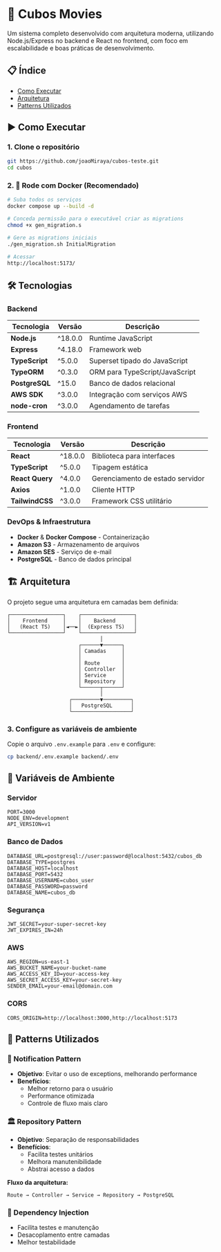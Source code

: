 # 🎯 Cubos Movies

Um sistema completo desenvolvido com arquitetura moderna, utilizando Node.js/Express no backend e React no frontend, com foco em escalabilidade e boas práticas de desenvolvimento.

## 📋 Índice

- [Como Executar](#-como-executar)
- [Arquitetura](#-arquitetura)
- [Patterns Utilizados](#-patterns-utilizados)

## ▶️ Como Executar

### 1. Clone o repositório
```bash
git https://github.com/joaoMiraya/cubos-teste.git
cd cubos
```
### 2. 🐳 Rode com Docker (Recomendado)
```bash
# Suba todos os serviços
docker compose up --build -d

# Conceda permissão para o executável criar as migrations
chmod +x gen_migration.s

# Gere as migrations iniciais
./gen_migration.sh InitialMigration

# Acessar
http://localhost:5173/
```

## 🛠 Tecnologias

### Backend
| Tecnologia | Versão | Descrição |
|------------|--------|-----------|
| **Node.js** | ^18.0.0 | Runtime JavaScript |
| **Express** | ^4.18.0 | Framework web |
| **TypeScript** | ^5.0.0 | Superset tipado do JavaScript |
| **TypeORM** | ^0.3.0 | ORM para TypeScript/JavaScript |
| **PostgreSQL** | ^15.0 | Banco de dados relacional |
| **AWS SDK** | ^3.0.0 | Integração com serviços AWS |
| **node-cron** | ^3.0.0 | Agendamento de tarefas |

### Frontend
| Tecnologia | Versão | Descrição |
|------------|--------|-----------|
| **React** | ^18.0.0 | Biblioteca para interfaces |
| **TypeScript** | ^5.0.0 | Tipagem estática |
| **React Query** | ^4.0.0 | Gerenciamento de estado servidor |
| **Axios** | ^1.0.0 | Cliente HTTP |
| **TailwindCSS** | ^3.0.0 | Framework CSS utilitário |

### DevOps & Infraestrutura
- **Docker** & **Docker Compose** - Containerização
- **Amazon S3** - Armazenamento de arquivos
- **Amazon SES** - Serviço de e-mail
- **PostgreSQL** - Banco de dados principal

## 🏗 Arquitetura

O projeto segue uma arquitetura em camadas bem definida:

```
┌─────────────────┐    ┌─────────────────┐
│    Frontend     │    │    Backend      │
│   (React TS)    │◄──►│  (Express TS)   │
└─────────────────┘    └─────────────────┘
                              │
                       ┌──────▼──────┐
                       │ Camadas     │
                       │             │
                       │ Route       │
                       │ Controller  │
                       │ Service     │
                       │ Repository  │
                       └──────┬──────┘
                              │
                    ┌─────────▼─────────┐
                    │   PostgreSQL      │
                    └───────────────────┘
```


### 3. Configure as variáveis de ambiente

Copie o arquivo `.env.example` para `.env` e configure:

```bash
cp backend/.env.example backend/.env
```

## 🔧 Variáveis de Ambiente

### Servidor
```env
PORT=3000
NODE_ENV=development
API_VERSION=v1
```

### Banco de Dados
```env
DATABASE_URL=postgresql://user:password@localhost:5432/cubos_db
DATABASE_TYPE=postgres
DATABASE_HOST=localhost
DATABASE_PORT=5432
DATABASE_USERNAME=cubos_user
DATABASE_PASSWORD=password
DATABASE_NAME=cubos_db
```

### Segurança
```env
JWT_SECRET=your-super-secret-key
JWT_EXPIRES_IN=24h
```

### AWS
```env
AWS_REGION=us-east-1
AWS_BUCKET_NAME=your-bucket-name
AWS_ACCESS_KEY_ID=your-access-key
AWS_SECRET_ACCESS_KEY=your-secret-key
SENDER_EMAIL=your-email@domain.com
```

### CORS
```env
CORS_ORIGIN=http://localhost:3000,http://localhost:5173
```

## 🎨 Patterns Utilizados

### 🔔 Notification Pattern
- **Objetivo**: Evitar o uso de exceptions, melhorando performance
- **Benefícios**: 
  - Melhor retorno para o usuário
  - Performance otimizada
  - Controle de fluxo mais claro

### 🏛 Repository Pattern
- **Objetivo**: Separação de responsabilidades
- **Benefícios**:
  - Facilita testes unitários
  - Melhora manutenibilidade
  - Abstrai acesso a dados

**Fluxo da arquitetura:**
```
Route → Controller → Service → Repository → PostgreSQL
```

### 🔄 Dependency Injection
- Facilita testes e manutenção
- Desacoplamento entre camadas
- Melhor testabilidade
